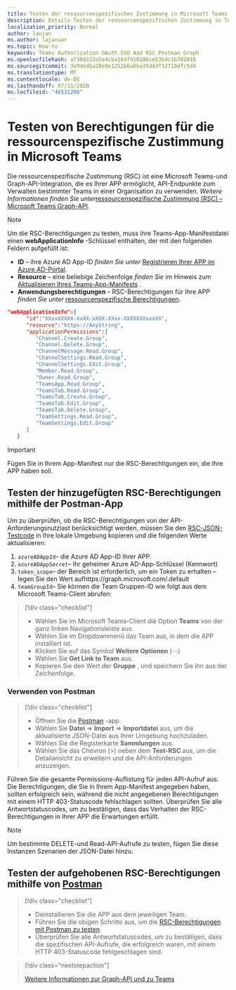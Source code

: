 ```yaml
---
title: Testen der ressourcenspezifischen Zustimmung in Microsoft Teams
description: Details Testen der ressourcenspezifischen Zustimmung in Teams mithilfe von Postman
localization_priority: Normal
author: laujan
ms.author: lajanuar
ms.topic: How-to
keywords: Teams Authorization OAuth SSO Aad RSC Postman Graph
ms.openlocfilehash: a7384222e5e4cba164f918186ce53b4c1b702016
ms.sourcegitcommit: 3e94edba28e9e1252b6a6ba35d4df32710dfc5d4
ms.translationtype: MT
ms.contentlocale: de-DE
ms.lasthandoff: 07/31/2020
ms.locfileid: "46531266"
---
```

# <a name="test-resource-specific-consent-permissions--in-teams"></a>Testen von Berechtigungen für die ressourcenspezifische Zustimmung in Microsoft Teams

Die ressourcenspezifische Zustimmung (RSC) ist eine Microsoft Teams-und Graph-API-Integration, die es Ihrer APP ermöglicht, API-Endpunkte zum Verwalten bestimmter Teams in einer Organisation zu verwenden. *Weitere Informationen finden Sie unter*[ressourcenspezifische Zustimmung (RSC) – Microsoft Teams Graph-API](resource-specific-consent.md).  

> [!NOTE]
>Um die RSC-Berechtigungen zu testen, muss ihre Teams-App-Manifestdatei einen **webApplicationInfo** -Schlüssel enthalten, der mit den folgenden Feldern aufgefüllt ist:
>
> - **ID** – ihre Azure AD App-ID *finden Sie unter* [Registrieren Ihrer APP im Azure AD-Portal](resource-specific-consent.md#register-your-app-with-microsoft-identity-platform-via-the-azure-ad-portal).
> - **Resource** – eine beliebige Zeichenfolge *finden Sie* im Hinweis zum [Aktualisieren Ihres Teams-App-Manifests](resource-specific-consent.md#update-your-teams-app-manifest) .
> - **Anwendungsberechtigungen** – RSC-Berechtigungen für Ihre APP *finden Sie unter* [ressourcenspezifische Berechtigungen](resource-specific-consent.md#resource-specific-permissions).

```json
"webApplicationInfo":{
      "id":"XXxxXXXXX-XxXX-xXXX-XXxx-XXXXXXXxxxXX",
      "resource":"https://AnyString",
      "applicationPermissions":[
         "Channel.Create.Group",
         "Channel.Delete.Group",
         "ChannelMessage.Read.Group",
         "ChannelSettings.Read.Group",
         "ChannelSettings.Edit.Group",
         "Member.Read.Group",
         "Owner.Read.Group",
         "TeamsApp.Read.Group",
         "TeamsTab.Read.Group",
         "TeamsTab.Create.Group",
         "TeamsTab.Edit.Group",
         "TeamsTab.Delete.Group",
         "TeamSettings.Read.Group",
         "TeamSettings.Edit.Group"
      ]
   }
```

>[!IMPORTANT]
>Fügen Sie in Ihrem App-Manifest nur die RSC-Berechtigungen ein, die Ihre APP haben soll.

## <a name="test-added-rsc-permissions-using-the-postman-app"></a>Testen der hinzugefügten RSC-Berechtigungen mithilfe der Postman-App

Um zu überprüfen, ob die RSC-Berechtigungen von der API-Anforderungsnutzlast berücksichtigt werden, müssen Sie den [RSC-JSON-Testcode](test-rsc-json-file.md) in Ihre lokale Umgebung kopieren und die folgenden Werte aktualisieren:

1. `azureADAppId`– die Azure AD App-ID Ihrer APP.
1. `azureADAppSecret`– Ihr geheimer Azure AD-App-Schlüssel (Kennwort)
1. `token_scope`– der Bereich ist erforderlich, um ein Token zu erhalten – legen Sie den Wert aufhttps://graph.microsoft.com/.default
1. `teamGroupId`– Sie können die Team Gruppen-ID wie folgt aus dem Microsoft Teams-Client abrufen:

> [!div class="checklist"]
>
> * Wählen Sie im Microsoft Teams-Client die Option **Teams** von der ganz linken Navigationsleiste aus.
> * Wählen Sie im Dropdownmenü das Team aus, in dem die APP installiert ist.
> * Klicken Sie auf das Symbol **Weitere Optionen** (&#8943;)
> * Wählen Sie **Get Link to Team** aus. 
> * Kopieren Sie den Wert der **Gruppe** , und speichern Sie ihn aus der Zeichenfolge.

### <a name="using-postman"></a>Verwenden von Postman

> [!div class="checklist"]
>
> * Öffnen Sie die [Postman](https://www.postman.com) -app.
> * Wählen Sie **Datei**  =>  **Import**  =>  **Importdatei** aus, um die aktualisierte JSON-Datei aus Ihrer Umgebung hochzuladen.  
> * Wählen Sie die Registerkarte **Sammlungen** aus. 
> * Wählen Sie das Chevron (>) neben dem **Test-RSC** aus, um die Detailansicht zu erweitern und die API-Anforderungen anzuzeigen.

Führen Sie die gesamte Permissions-Auflistung für jeden API-Aufruf aus. Die Berechtigungen, die Sie in Ihrem App-Manifest angegeben haben, sollten erfolgreich sein, während die nicht angegebenen Berechtigungen mit einem HTTP 403-Statuscode fehlschlagen sollten. Überprüfen Sie alle Antwortstatuscodes, um zu bestätigen, dass das Verhalten der RSC-Berechtigungen in Ihrer APP die Erwartungen erfüllt.

>[!NOTE]
>Um bestimmte DELETE-und Read-API-Aufrufe zu testen, fügen Sie diese Instanzen Szenarien der JSON-Datei hinzu.

## <a name="test--revoked-rsc-permissions-using-postman"></a>Testen der aufgehobenen RSC-Berechtigungen mithilfe von [Postman](https://www.postman.com/)

> [!div class="checklist"]
>
> * Deinstallieren Sie die APP aus dem jeweiligen Team.
> * Führen Sie die obigen Schritte aus, um die [RSC-Berechtigungen mit Postman zu testen](#test-added-rsc-permissions-using-the-postman-app).
> * Überprüfen Sie alle Antwortstatuscodes, um zu bestätigen, dass die spezifischen API-Aufrufe, die erfolgreich waren, mit einem HTTP 403-Statuscode fehlgeschlagen sind.

> [!div class="nextstepaction"]
>
> [Weitere Informationen zur Graph-API und zu Teams](/graph/api/resources/teams-api-overview?view=graph-rest-1.0)
